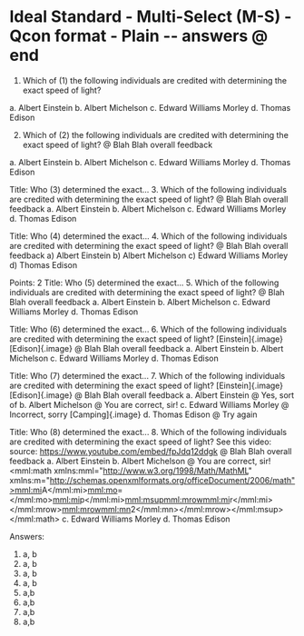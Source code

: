 # Ideal Standard - Multi-Select (M-S) - Qcon format - Plain -- answers @ end

1.  Which of (1) the following individuals are credited with determining the exact speed of light?

<!-- -->

a.  Albert Einstein
b.  Albert Michelson
c.  Edward Williams Morley
d.  Thomas Edison

<!-- -->

2.  Which of (2) the following individuals are credited with determining the exact speed of light?
    @ Blah Blah overall feedback

<!-- -->

a.  Albert Einstein
b.  Albert Michelson
c.  Edward Williams Morley
d.  Thomas Edison

Title: Who (3) determined the exact...
3. Which of the following individuals are credited with determining the exact speed of light?
@ Blah Blah overall feedback
a. Albert Einstein
b. Albert Michelson
c. Edward Williams Morley
d. Thomas Edison

Title: Who (4) determined the exact...
4. Which of the following individuals are credited with determining the exact speed of light?
@ Blah Blah overall feedback
a) Albert Einstein
b) Albert Michelson
c) Edward Williams Morley
d) Thomas Edison

Points: 2
Title: Who (5) determined the exact...
5. Which of the following individuals are credited with determining the exact speed of light?
@ Blah Blah overall feedback
a. Albert Einstein
b. Albert Michelson
c. Edward Williams Morley
d. Thomas Edison

Title: Who (6) determined the exact...
6. Which of the following individuals are credited with determining the exact speed of light?
[Einstein]{.image} [Edison]{.image}
@ Blah Blah overall feedback
a. Albert Einstein
b. Albert Michelson
c. Edward Williams Morley
d. Thomas Edison

Title: Who (7) determined the exact...
7. Which of the following individuals are credited with determining the exact speed of light?
[Einstein]{.image} [Edison]{.image}
@ Blah Blah overall feedback
a. Albert Einstein
@ Yes, sort of
b. Albert Michelson
@ You are correct, sir!
c. Edward Williams Morley
@ Incorrect, sorry
[Camping]{.image}
d. Thomas Edison
@ Try again

Title: Who (8) determined the exact...
8. Which of the following individuals are credited with determining the exact speed of light?
See this video:
source: https://www.youtube.com/embed/fpJdq12ddgk
@ Blah Blah overall feedback
a. Albert Einstein
b. Albert Michelson
@ You are correct, sir!
<mml:math xmlns:mml="http://www.w3.org/1998/Math/MathML" xmlns:m="http://schemas.openxmlformats.org/officeDocument/2006/math"><mml:mi>A</mml:mi><mml:mo>=</mml:mo><mml:mi>p</mml:mi><mml:msup><mml:mrow><mml:mi>r</mml:mi></mml:mrow><mml:mrow><mml:mn>2</mml:mn></mml:mrow></mml:msup></mml:math>
c. Edward Williams Morley
d. Thomas Edison

Answers:
1. a, b
2. a, b
3. a, b
4. a, b
5. a,b
6. a,b
7. a,b
8. a,b
